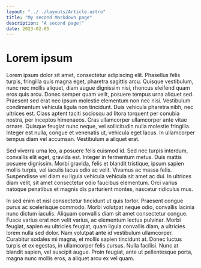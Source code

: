 ```yaml
---
layout: "../../layouts/Article.astro"
title: "My second Markdown page"
description: "A second page!"
date: 2023-02-05
---
```


# Lorem ipsum

Lorem ipsum dolor sit amet, consectetur adipiscing elit. Phasellus felis turpis, fringilla quis magna eget, pharetra sagittis arcu. Quisque vestibulum, nunc nec mollis aliquet, diam augue dignissim nisi, rhoncus eleifend quam eros quis arcu. Donec semper quam velit, posuere tempus urna aliquet sed. Praesent sed erat nec ipsum molestie elementum non nec nisi. Vestibulum condimentum vehicula ligula non tincidunt. Duis vehicula pharetra nibh, nec ultrices est. Class aptent taciti sociosqu ad litora torquent per conubia nostra, per inceptos himenaeos. Cras ullamcorper ullamcorper ante vitae ornare. Quisque feugiat nunc neque, vel sollicitudin nulla molestie fringilla. Integer est nulla, congue et venenatis ut, vehicula eget lacus. In ullamcorper tempus diam vel accumsan. Vestibulum a aliquet erat.

Sed viverra urna leo, a posuere felis euismod id. Sed nec turpis interdum, convallis elit eget, gravida est. Integer in fermentum metus. Duis mattis posuere dignissim. Morbi gravida, felis et blandit tristique, ipsum sapien mollis turpis, vel iaculis lacus odio ac velit. Vivamus ac massa felis. Suspendisse vel diam eu ligula vehicula vehicula sit amet ac dui. In ultrices diam velit, sit amet consectetur odio faucibus elementum. Orci varius natoque penatibus et magnis dis parturient montes, nascetur ridiculus mus.

In sed enim et nisl consectetur tincidunt ut quis tortor. Praesent congue purus ac scelerisque commodo. Morbi volutpat neque odio, convallis lacinia nunc dictum iaculis. Aliquam convallis diam sit amet consectetur congue. Fusce varius erat non velit varius, ac elementum lectus pulvinar. Morbi feugiat, sapien eu ultricies feugiat, quam ligula convallis diam, a ultricies lorem nulla sed dolor. Nam volutpat ante id vestibulum ullamcorper. Curabitur sodales mi magna, et mollis sapien tincidunt at. Donec luctus turpis et ex egestas, in ullamcorper felis cursus. Nulla facilisi. Nunc at blandit sapien, vel suscipit augue. Proin feugiat, ante ut pellentesque porta, magna nunc mollis eros, a aliquet arcu ex vel quam.
